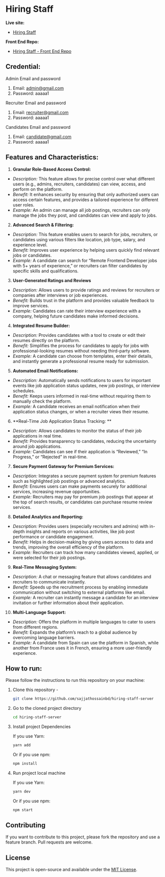 # Hiring Staff

**Live site:**

- [Hiring Staff](https://hiring-staff.vercel.app/)

**Front End Repo:**

- [Hiring Staff - Front End Repo](https://github.com/sajjathossainbd/hiring-staff)

## Credential:
Admin Email and password
1. Email: admin@gmail.com
2. Password: aaaaa1
   
Recruiter Email and password
1. Email: recruiter@gmail.com
2. Password: aaaaa1
   
Candidates Email and password
1. Email: candidate@gmail.com
2. Password: aaaaa1

## Features and Characteristics:

1. **Granular Role-Based Access Control:**
- _Description:_ This feature allows for precise control over what different users (e.g., admins, recruiters, candidates) can view, access, and perform on the platform.
- _Benefit:_ It enhances security by ensuring that only authorized users can access certain features, and provides a tailored experience for different user roles.
- _Example:_ An admin can manage all job postings, recruiters can only manage the jobs they post, and candidates can view and apply to jobs.
2. **Advanced Search & Filtering:**
- _Description:_ This feature enables users to search for jobs, recruiters, or candidates using various filters like location, job type, salary, and experience level.
- _Benefit:_ Improves user experience by helping users quickly find relevant jobs or candidates.
- _Example:_ A candidate can search for “Remote Frontend Developer jobs with 5+ years of experience,” or recruiters can filter candidates by specific skills and qualifications.
3. **User-Generated Ratings and Reviews**
- _Description:_ Allows users to provide ratings and reviews for recruiters or companies after interviews or job experiences.
- _Benefit:_ Builds trust in the platform and provides valuable feedback to improve services.
- _Example:_ Candidates can rate their interview experience with a company, helping future candidates make informed decisions.
4. **Integrated Resume Builder:**
- _Description:_ Provides candidates with a tool to create or edit their resumes directly on the platform.
- _Benefit:_ Simplifies the process for candidates to apply for jobs with professional-looking resumes without needing third-party software.
- _Example:_ A candidate can choose from templates, enter their details, and instantly generate a professional resume ready for submission.
5. **Automated Email Notifications:**
- _Description:_ Automatically sends notifications to users for important events like job application status updates, new job postings, or interview schedules.
- _Benefit:_ Keeps users informed in real-time without requiring them to manually check the platform.
- _Example:_ A candidate receives an email notification when their application status changes, or when a recruiter views their resume.
6. **Real-Time Job Application Status Tracking: ** 
- _Description:_ Allows candidates to monitor the status of their job applications in real time.
- _Benefit:_ Provides transparency to candidates, reducing the uncertainty around job applications.
- _Example:_ Candidates can see if their application is “Reviewed,” “In Progress,” or “Rejected” in real-time.
7. **Secure Payment Gateway for Premium Services:**
- _Description:_ Integrates a secure payment system for premium features such as highlighted job postings or advanced analytics.
- _Benefit:_ Ensures users can make payments securely for additional services, increasing revenue opportunities.
- _Example:_ Recruiters may pay for premium job postings that appear at the top of search results, or candidates can purchase resume review services.
8. **Detailed Analytics and Reporting:**
- _Description:_ Provides users (especially recruiters and admins) with in-depth insights and reports on various activities, like job post performance or candidate engagement.
- _Benefit:_ Helps in decision-making by giving users access to data and trends, improving the overall efficiency of the platform.
- _Example:_ Recruiters can track how many candidates viewed, applied, or were selected for their job postings.
9. **Real-Time Messaging System:**
- _Description:_ A chat or messaging feature that allows candidates and recruiters to communicate instantly.
- _Benefit:_ Speeds up the recruitment process by enabling immediate communication without switching to external platforms like email.
- _Example:_ A recruiter can instantly message a candidate for an interview invitation or further information about their application.
10. **Multi-Language Support:**
- _Description:_ Offers the platform in multiple languages to cater to users from different regions.
- _Benefit:_ Expands the platform’s reach to a global audience by overcoming language barriers.
- _Example:_ A candidate from Spain can use the platform in Spanish, while another from France uses it in French, ensuring a more user-friendly experience.


## How to run:
Please follow the instructions to run this repository on your machine:

1. Clone this repository -
    ```sh
    git clone https://github.com/sajjathossainbd/hiring-staff-server
    ```
2. Go to the cloned project directory
    ```sh
    cd hiring-staff-server
    ```
3. Install project Dependencies
   
   If you use Yarn:
    ```sh
    yarn add
    ```
   Or if you use npm:
    ```sh
    npm install
    ```
5. Run project local machine
   
    If you use Yarn:
    ```sh
    yarn dev
    ```
   Or if you use npm:
    ```sh
    npm start
    ```



## Contributing

If you want to contribute to this project, please fork the repository and use a feature branch. Pull requests are welcome.

## License

This project is open-source and available under the [MIT License](LICENSE).
